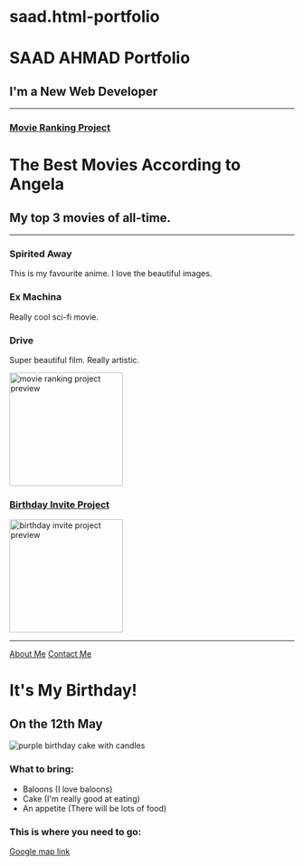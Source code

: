 # saad.html-portfolio
<!DOCTYPE html>
<html lang="en">

<head>
  <meta charset="UTF-8">
  <title>Saad' Portfolio</title>
</head>

<body>
  <h1>SAAD AHMAD Portfolio</h1>
  <h2>I'm a New  Web Developer</h2>
  <hr />
  <h3><a href="./public/movie-ranking.html">Movie Ranking Project</a></h3>
  <h1>The Best Movies According to Angela</h1>
<h2>My top 3 movies of all-time.</h2>
<hr />
<h3>Spirited Away</h3>
<p>This is my favourite anime. I love the beautiful images.</p>
<h3>Ex Machina</h3>
<p>Really cool sci-fi movie.</p>
<h3>Drive</h3>
<p>Super beautiful film. Really artistic.</p>
  <img src="./assets/images/movie-ranking.png" height="200" alt="movie ranking project preview"/>
  <h3><a href="./public/birthday-invite.html">Birthday Invite Project</a></h3>
  <img src="./assets/images/birthday-invite.png" height="200" alt="birthday invite project preview"/>
  <hr />
  <a href="./public/about.html">About Me</a>
  <a href="./public/contact.html">Contact Me</a>
  <!-- This is one possible solution -->
<h1>It's My Birthday!</h1>
<h2>On the 12th May</h2>

<img src="https://raw.githubusercontent.com/appbrewery/webdev/main/birthday-cake3.4.jpeg"
  alt="purple birthday cake with candles" />

<h3>What to bring:</h3>
<ul>
  <li>Baloons (I love baloons)</li>
  <li>Cake (I'm really good at eating)</li>
  <li>An appetite (There will be lots of food)</li>
</ul>

<h3>This is where you need to go:</h3>
<a
  href="https://www.google.com/maps/@35.7040744,139.5577317,3a,75y,289.6h,87.01t,0.72r/data=!3m6!1e1!3m4!1sgT28ssf0BB2LxZ63JNcL1w!2e0!7i13312!8i6656">Google
  map link</a>
</body>

</html>
